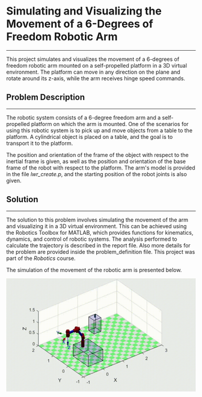 # Simulating and Visualizing the Movement of a 6-Degrees of Freedom Robotic Arm
***

This project simulates and visualizes the movement of a 6-degrees of freedom robotic arm mounted on a self-propelled platform in a 3D virtual environment. The platform can move in any direction on the plane and rotate around its z-axis, while the arm receives hinge speed commands.

## Problem Description
***

The robotic system consists of a 6-degree freedom arm and a self-propelled platform on which the arm is mounted. One of the scenarios for using this robotic system is to pick up and move objects from a table to the platform. A cylindrical object is placed on a table, and the goal is to transport it to the platform.

The position and orientation of the frame of the object with respect to the inertial frame is given, as well as the position and orientation of the base frame of the robot with respect to the platform. The arm's model is provided in the file _lwr_create.p_, and the starting position of the robot joints is also given.

## Solution
***

The solution to this problem involves simulating the movement of the arm and visualizing it in a 3D virtual environment. This can be achieved using the Robotics Toolbox for MATLAB, which provides functions for kinematics, dynamics, and control of robotic systems. The 
analysis performed to calculate the trajectory is described in the report file. Also more details for the problem are provided inside the problem_definition file. This project was part of the _Robotics_ course. 

The simulation of the movement of the robotic arm is presented below.

<img src=robotic-arm.gif width="600" height="300" />